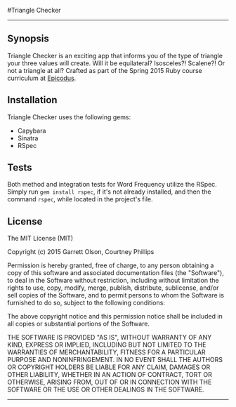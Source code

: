 #Triangle Checker

---

## Synopsis

Triangle Checker is an exciting app that informs you of the type of triangle your three values will create. Will it be equilateral? Isosceles?! Scalene?! Or not a triangle at all? Crafted as part of the Spring 2015 Ruby course curriculum at [Epicodus](https://www.epicodus.com/).

## Installation

Triangle Checker uses the following gems:

  - Capybara
  - Sinatra
  - RSpec

  
## Tests

  Both method and integration tests for Word Frequency utilize the RSpec. Simply run `gem install rspec`, if it's not already installed, and then the command `rspec`, while located in the project's file.


## License

  The MIT License (MIT)

  Copyright (c) 2015 Garrett Olson, Courtney Phillips

  Permission is hereby granted, free of charge, to any person obtaining a copy
  of this software and associated documentation files (the "Software"), to deal
  in the Software without restriction, including without limitation the rights
  to use, copy, modify, merge, publish, distribute, sublicense, and/or sell
  copies of the Software, and to permit persons to whom the Software is
  furnished to do so, subject to the following conditions:

  The above copyright notice and this permission notice shall be included in
  all copies or substantial portions of the Software.

  THE SOFTWARE IS PROVIDED "AS IS", WITHOUT WARRANTY OF ANY KIND, EXPRESS OR
  IMPLIED, INCLUDING BUT NOT LIMITED TO THE WARRANTIES OF MERCHANTABILITY,
  FITNESS FOR A PARTICULAR PURPOSE AND NONINFRINGEMENT. IN NO EVENT SHALL THE
  AUTHORS OR COPYRIGHT HOLDERS BE LIABLE FOR ANY CLAIM, DAMAGES OR OTHER
  LIABILITY, WHETHER IN AN ACTION OF CONTRACT, TORT OR OTHERWISE, ARISING FROM,
  OUT OF OR IN CONNECTION WITH THE SOFTWARE OR THE USE OR OTHER DEALINGS IN
  THE SOFTWARE.

  ---
